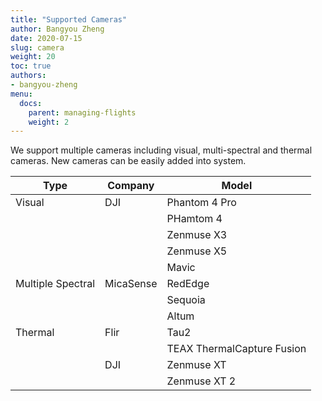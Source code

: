 ```yaml
---
title: "Supported Cameras"
author: Bangyou Zheng
date: 2020-07-15
slug: camera
weight: 20
toc: true
authors:
- bangyou-zheng
menu:
  docs:
    parent: managing-flights
    weight: 2
---
```



We support multiple cameras including visual, multi-spectral and thermal cameras. New cameras can be easily added into system.


| Type              | Company       | Model                      |
| ----------------- |---------------| -------------------------- |
| Visual            | DJI           | Phantom 4 Pro              |
|                   |               | PHamtom 4                  |
|                   |               | Zenmuse X3                 |
|                   |               | Zenmuse X5                 |
|                   |               | Mavic                      |
| Multiple Spectral | MicaSense     | RedEdge                    |
|                   |               | Sequoia                    |
|                   |               | Altum                      |
| Thermal           | Flir          | Tau2                       |
|                   |               | TEAX ThermalCapture Fusion |
|                   | DJI           | Zenmuse XT                 |
|                   |               | Zenmuse XT 2               |
